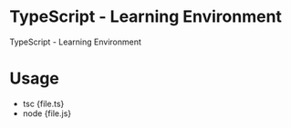 # TypeScript - Learning Environment
TypeScript - Learning Environment

# Usage
- tsc {file.ts}
- node {file.js}
